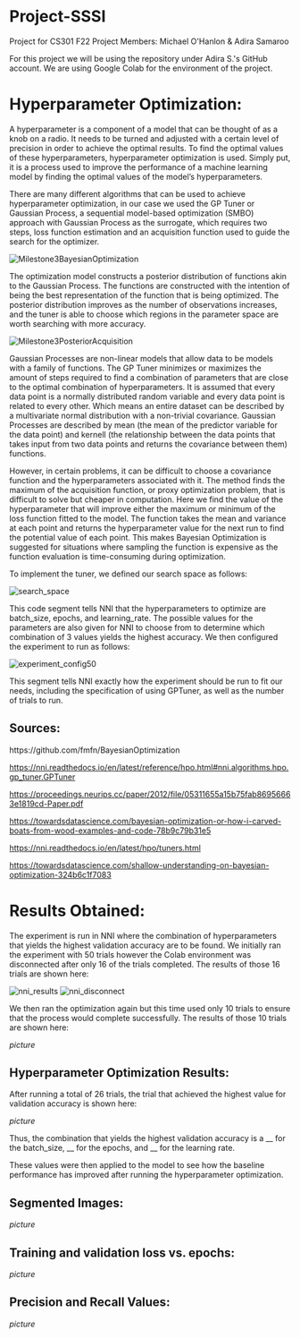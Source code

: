# Project-SSSI
Project for CS301 F22
Project Members: Michael O'Hanlon & Adira Samaroo

For this project we will be using the repository under Adira S.'s GitHub account. We are using Google Colab for the environment of the project.

<h1>Hyperparameter Optimization:</h1>

A hyperparameter is a component of a model that can be thought of as a knob on a radio. It needs to be turned and adjusted with a certain level of precision in order to achieve the optimal results. To find the optimal values of these hyperparameters, hyperparameter optimization is used. Simply put, it is a process used to improve the performance of a machine learning model by finding the optimal values of the model’s hyperparameters.

There are many different algorithms that can be used to achieve hyperparameter optimization, in our case we used the GP Tuner or Gaussian Process, a sequential model-based optimization (SMBO) approach with Gaussian Process as the surrogate, which requires two steps, loss function estimation and an acquisition function used to guide the search for the optimizer. 

![Milestone3BayesianOptimization](https://github.com/adiraCode/Project-SSSI/blob/milestone-3/pictures/Milestone3BayesianOptimization.png?raw=true)

The optimization model constructs a posterior distribution of functions akin to the Gaussian Process. The functions are constructed with the intention of being the best representation of the function that is being optimized. The posterior distribution improves as the number of observations increases, and the tuner is able to choose which regions in the parameter space are worth searching with more accuracy.

![Milestone3PosteriorAcquisition](https://github.com/adiraCode/Project-SSSI/blob/milestone-3/pictures/Milestone3PosteriorAcquisition.jpeg?raw=true)

Gaussian Processes are non-linear models that allow data to be models with a family of functions. The GP Tuner minimizes or maximizes the amount of steps required to find a combination of parameters that are close to the optimal combination of hyperparameters. It is assumed that every data point is a normally distributed random variable and every data point is related to every other. Which means an entire dataset can be described by a multivariate normal distribution with a non-trivial covariance. Gaussian Processes are described by mean (the mean of the predictor variable for the data point) and kernell (the relationship between the data points that takes input from two data points and returns the covariance between them) functions.

However, in certain problems, it can be difficult to choose a covariance function and the hyperparameters associated with it. The method finds the maximum of the acquisition function, or proxy optimization problem, that is difficult to solve but cheaper in computation. Here we find the value of the hyperparameter that will improve either the maximum or minimum of the loss function fitted to the model. The function takes the mean and variance at each point and returns the hyperparameter value for the next run to find the potential value of each point.  This makes Bayesian Optimization is suggested for situations where sampling the function is expensive as the function evaluation is time-consuming during optimization.

To implement the tuner, we defined our search space as follows:

![search_space](https://github.com/adiraCode/Project-SSSI/blob/milestone-3/pictures/search_space.png?raw=true)

This code segment tells NNI that the hyperparameters to optimize are batch_size, epochs, and learning_rate. The possible values for the parameters are also given for NNI to choose from to determine which combination of 3 values yields the highest accuracy.
We then configured the experiment to run as follows:

![experiment_config50](https://github.com/adiraCode/Project-SSSI/blob/milestone-3/pictures/experiment_config50.png?raw=true)

This segment tells NNI exactly how the experiment should be run to fit our needs, including the specification of using GPTuner, as well as the number of trials to run.

<h2>Sources:</h2>
https://github.com/fmfn/BayesianOptimization

https://nni.readthedocs.io/en/latest/reference/hpo.html#nni.algorithms.hpo.gp_tuner.GPTuner

https://proceedings.neurips.cc/paper/2012/file/05311655a15b75fab86956663e1819cd-Paper.pdf

https://towardsdatascience.com/bayesian-optimization-or-how-i-carved-boats-from-wood-examples-and-code-78b9c79b31e5

https://nni.readthedocs.io/en/latest/hpo/tuners.html

https://towardsdatascience.com/shallow-understanding-on-bayesian-optimization-324b6c1f7083

<h1>Results Obtained:</h1>

The experiment is run in NNI where the combination of hyperparameters that yields the highest validation accuracy are to be found. We initially ran the experiment with 50 trials however the Colab environment was disconnected after only 16 of the trials completed. The results of those 16 trials are shown here:

![nni_results](https://github.com/adiraCode/Project-SSSI/blob/milestone-3/pictures/nni_results.png?raw=true)
![nni_disconnect](https://github.com/adiraCode/Project-SSSI/blob/milestone-3/pictures/nni_disconnect.png?raw=true)

We then ran the optimization again but this time used only 10 trials to ensure that the process would complete successfully. The results of those 10 trials are shown here:

*picture*

<h2>Hyperparameter Optimization Results:</h2>

After running a total of 26 trials, the trial that achieved the highest value for validation accuracy is shown here:

*picture*

Thus, the combination that yields the highest validation accuracy is a __ for the batch_size, __ for the epochs, and __ for the learning rate.

These values were then applied to the model to see how the baseline performance has improved after running the hyperparameter optimization.

<h2>Segmented Images:</h2>

*picture*

<h2>Training and validation loss vs. epochs:</h2>

*picture*

<h2>Precision and Recall Values:</h2>

*picture*
